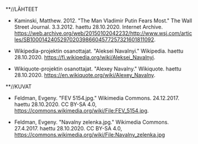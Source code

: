 **//LÄHTEET

* Kaminski, Matthew. 2012. "The Man Vladimir Putin Fears Most." The Wall Street Journal. 3.3.2012. haettu 28.10.2020. Internet Archive. https://web.archive.org/web/20150102042232/http://www.wsj.com/articles/SB10001424052970203986604577257321601811092.

* Wikipedia-projektin osanottajat. "Aleksei Navalnyi." Wikipedia. haettu 28.10.2020. https://fi.wikipedia.org/wiki/Aleksei_Navalnyi.

* Wikiquote-projektin osanottajat. "Alexey Navalny." Wikiquote. haettu 28.10.2020. https://en.wikiquote.org/wiki/Alexey_Navalny.

**//KUVAT

* Feldman, Evgeny. "FEV 5154.jpg." Wikimedia Commons. 24.12.2017. haettu 28.10.2020. CC BY-SA 4.0, https://commons.wikimedia.org/wiki/File:FEV_5154.jpg.

* Feldman, Evgeny. "Navalny zelenka.jpg." Wikimedia Commons. 27.4.2017. haettu 28.10.2020. CC BY-SA 4.0, https://commons.wikimedia.org/wiki/File:Navalny_zelenka.jpg
